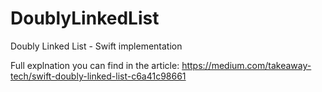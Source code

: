 # DoublyLinkedList
Doubly Linked List - Swift implementation 

Full explnation you can find in the article: 
https://medium.com/takeaway-tech/swift-doubly-linked-list-c6a41c98661

